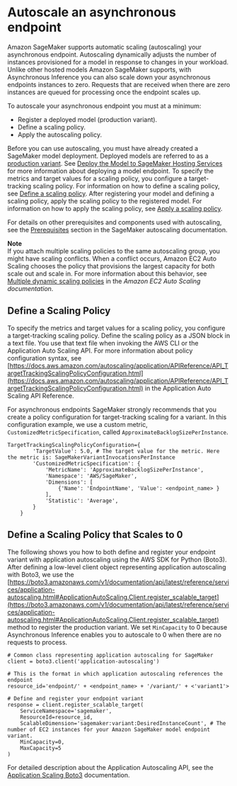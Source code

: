 # Autoscale an asynchronous endpoint<a name="async-inference-autoscale"></a>

Amazon SageMaker supports automatic scaling \(autoscaling\) your asynchronous endpoint\. Autoscaling dynamically adjusts the number of instances provisioned for a model in response to changes in your workload\. Unlike other hosted models Amazon SageMaker supports, with Asynchronous Inference you can also scale down your asynchronous endpoints instances to zero\. Requests that are received when there are zero instances are queued for processing once the endpoint scales up\.

To autoscale your asynchronous endpoint you must at a minimum:
+ Register a deployed model \(production variant\)\.
+ Define a scaling policy\.
+ Apply the autoscaling policy\.

Before you can use autoscaling, you must have already created a SageMaker model deployment\. Deployed models are referred to as a [production variant](https://docs.aws.amazon.com/sagemaker/latest/APIReference/API_ProductionVariant.html)\. See [Deploy the Model to SageMaker Hosting Services](https://docs.aws.amazon.com/sagemaker/latest/dg/ex1-model-deployment.html#ex1-deploy-model) for more information about deploying a model endpoint\. To specify the metrics and target values for a scaling policy, you configure a target\-tracking scaling policy\. For information on how to define a scaling policy, see [Define a scaling policy](https://docs.aws.amazon.com/sagemaker/latest/dg/endpoint-auto-scaling-add-code-define.html)\. After registering your model and defining a scaling policy, apply the scaling policy to the registered model\. For information on how to apply the scaling policy, see [Apply a scaling policy](https://docs.aws.amazon.com/sagemaker/latest/dg/endpoint-auto-scaling-add-code-apply.html)\.

 For details on other prerequisites and components used with autoscaling, see the [Prerequisites](https://docs.aws.amazon.com/sagemaker/latest/dg/endpoint-auto-scaling-prerequisites.html) section in the SageMaker autoscaling documentation\.

**Note**  
If you attach multiple scaling policies to the same autoscaling group, you might have scaling conflicts\. When a conflict occurs, Amazon EC2 Auto Scaling chooses the policy that provisions the largest capacity for both scale out and scale in\. For more information about this behavior, see [Multiple dynamic scaling policies](https://docs.aws.amazon.com/autoscaling/ec2/userguide/as-scale-based-on-demand.html#multiple-scaling-policy-resolution) in the *Amazon EC2 Auto Scaling documentation*\.

## Define a Scaling Policy<a name="async-inference-autoscale-define-async"></a>

To specify the metrics and target values for a scaling policy, you configure a target\-tracking scaling policy\. Define the scaling policy as a JSON block in a text file\. You use that text file when invoking the AWS CLI or the Application Auto Scaling API\. For more information about policy configuration syntax, see [https://docs.aws.amazon.com/autoscaling/application/APIReference/API_TargetTrackingScalingPolicyConfiguration.html](https://docs.aws.amazon.com/autoscaling/application/APIReference/API_TargetTrackingScalingPolicyConfiguration.html) in the Application Auto Scaling API Reference\.

For asynchronous endpoints SageMaker strongly recommends that you create a policy configuration for target\-tracking scaling for a variant\. In this configuration example, we use a custom metric, `CustomizedMetricSpecification`, called `ApproximateBacklogSizePerInstance`\.

```
TargetTrackingScalingPolicyConfiguration={
        'TargetValue': 5.0, # The target value for the metric. Here the metric is: SageMakerVariantInvocationsPerInstance
        'CustomizedMetricSpecification': {
            'MetricName': 'ApproximateBacklogSizePerInstance',
            'Namespace': 'AWS/SageMaker',
            'Dimensions': [
                {'Name': 'EndpointName', 'Value': <endpoint_name> }
            ],
            'Statistic': 'Average',
        }
    }
```

## Define a Scaling Policy that Scales to 0<a name="async-inference-autoscale-define-async-zero"></a>

The following shows you how to both define and register your endpoint variant with application autoscaling using the AWS SDK for Python \(Boto3\)\. After defining a low\-level client object representing application autoscaling with Boto3, we use the [https://boto3.amazonaws.com/v1/documentation/api/latest/reference/services/application-autoscaling.html#ApplicationAutoScaling.Client.register_scalable_target](https://boto3.amazonaws.com/v1/documentation/api/latest/reference/services/application-autoscaling.html#ApplicationAutoScaling.Client.register_scalable_target) method to register the production variant\. We set `MinCapacity` to 0 because Asynchronous Inference enables you to autoscale to 0 when there are no requests to process\.

```
# Common class representing application autoscaling for SageMaker 
client = boto3.client('application-autoscaling') 

# This is the format in which application autoscaling references the endpoint
resource_id='endpoint/' + <endpoint_name> + '/variant/' + <'variant1'> 

# Define and register your endpoint variant
response = client.register_scalable_target(
    ServiceNamespace='sagemaker', 
    ResourceId=resource_id,
    ScalableDimension='sagemaker:variant:DesiredInstanceCount', # The number of EC2 instances for your Amazon SageMaker model endpoint variant.
    MinCapacity=0,
    MaxCapacity=5
)
```

For detailed description about the Application Autoscaling API, see the [Application Scaling Boto3](https://boto3.amazonaws.com/v1/documentation/api/latest/reference/services/application-autoscaling.html#ApplicationAutoScaling.Client.register_scalable_target) documentation\.
